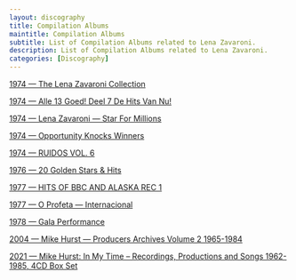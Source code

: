 ```yaml
---
layout: discography
title: Compilation Albums
maintitle: Compilation Albums
subtitle: List of Compilation Albums related to Lena Zavaroni.
description: List of Compilation Albums related to Lena Zavaroni.
categories: [Discography]
---
```


<a href="/discography/compilation-albums/1974-the-lena-zavaroni-collection">1974 &#8212; The Lena Zavaroni Collection</a>

<a href="/discography/compilation-albums/1974-alle-13-goed-deel-7">1974 &#8212; Alle 13 Goed! Deel 7 De Hits Van Nu!</a>

<a href="/discography/compilation-albums/1974-lena-zavaroni-star-for-millions">1974 &#8212; Lena Zavaroni &#8212; Star For Millions</a>

<a href="/discography/compilation-albums/1974-opportunity-knocks-winners">1974 &#8212; Opportunity Knocks Winners</a>

<a href="/discography/compilation-albums/1974-ruidos-vol6">1974 &#8212; RUIDOS VOL. 6</a>

<a href="/discography/compilation-albums/1976-20-golden-stars-and-hits">1976 &#8212; 20 Golden Stars & Hits</a>

<a href="/discography/compilation-albums/1977-hits-of-bbc-and-alaska-rec-1">1977 &#8212; HITS OF BBC AND ALASKA REC 1</a>

<a href="/discography/compilation-albums/1977-o-profeta-internacional">1977 &#8212; O Profeta &#8212; Internacional</a>

<a href="/discography/compilation-albums/1978-gala-performance">1978 &#8212; Gala Performance</a>

<a href="/discography/compilation-albums/2004-mike-hurst-producers-archives-volume-2">2004 &#8212; Mike Hurst &#8212; Producers Archives Volume 2 1965-1984</a>

<a href="/discography/compilation-albums/2021-10-15-mike-hurst-in-my-time-4cd-box-set">2021 &#8212; Mike Hurst: In My Time – Recordings, Productions and Songs 1962-1985, 4CD Box Set</a>
